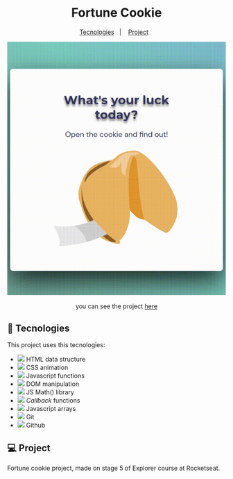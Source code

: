 <h1 align="center">Fortune Cookie</h1>

<p align="center">
  <a href="#-tecnologies">Tecnologies</a>&nbsp;&nbsp;&nbsp;|&nbsp;&nbsp;&nbsp;
  <a href="#-project">Project</a>&nbsp;&nbsp;&nbsp;
</p>

<div align="center">

<img src="assets/biscuit.gif">


you can see the project [here](https://lisandroguerra.github.io/explorer_biscuit/)

</div>

## 🚀 Tecnologies

This project uses this tecnologies:

- <img width=20 src="https://user-images.githubusercontent.com/25181517/192158954-f88b5814-d510-4564-b285-dff7d6400dad.png"> HTML data structure
- <img width=20 src="https://user-images.githubusercontent.com/25181517/183898674-75a4a1b1-f960-4ea9-abcb-637170a00a75.png"> CSS animation
- <img width=20 src="https://user-images.githubusercontent.com/25181517/117447155-6a868a00-af3d-11eb-9cfe-245df15c9f3f.png"> Javascript functions
- <img width=20 src="https://user-images.githubusercontent.com/25181517/117447155-6a868a00-af3d-11eb-9cfe-245df15c9f3f.png"> DOM manipulation
- <img width=20 src="https://user-images.githubusercontent.com/25181517/117447155-6a868a00-af3d-11eb-9cfe-245df15c9f3f.png"> JS Math() library
- <img width=20 src="https://user-images.githubusercontent.com/25181517/117447155-6a868a00-af3d-11eb-9cfe-245df15c9f3f.png"> *Callback* functions
- <img width=20 src="https://user-images.githubusercontent.com/25181517/117447155-6a868a00-af3d-11eb-9cfe-245df15c9f3f.png"> Javascript arrays
- <img width=20 src="https://user-images.githubusercontent.com/25181517/192108372-f71d70ac-7ae6-4c0d-8395-51d8870c2ef0.png"> Git
- <img width=20 src="https://user-images.githubusercontent.com/25181517/192108374-8da61ba1-99ec-41d7-80b8-fb2f7c0a4948.png"> Github

## 💻 Project

Fortune cookie project, made on stage 5 of Explorer course at Rocketseat.
